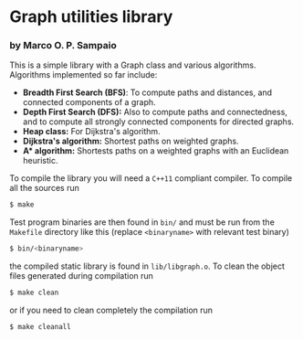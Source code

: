 Graph utilities library
=======================
### by Marco O. P. Sampaio

This is a simple library with a Graph class and various algorithms. Algorithms implemented so far include:
* **Breadth First Search (BFS)**: To compute paths and distances, and connected components of a graph.
* **Depth First Search (DFS):** Also to compute paths and connectedness, and to compute all strongly connected components for directed graphs.
* **Heap class:** For Dijkstra's algorithm.
* **Dijkstra's algorithm:** Shortest paths on weighted graphs.
* __A* algorithm:__ Shortests paths on a weighted graphs with an Euclidean heuristic.



To compile the library you will need a ```C++11``` compliant compiler. To compile all the sources run

```bash
$ make
```
Test program binaries are then found in ```bin/``` and must be run from the ```Makefile``` directory like this (replace ```<binaryname>``` with relevant test binary)
```bash
$ bin/<binaryname>
```
the compiled static library is found in ```lib/libgraph.o```.
To clean the object files generated during compilation run
```bash
$ make clean
```
or if you need to clean completely the compilation run
```bash
$ make cleanall
```
